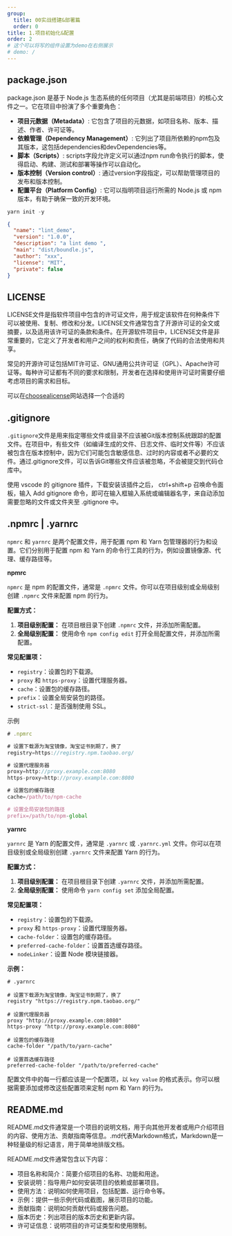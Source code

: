```yaml
---
group:
  title: 00实战搭建&部署篇
  order: 0
title: 1.项目初始化&配置
order: 2
# 这个可以将写的组件设置为demo在右侧展示
# demo: /
---
```

## package.json

package.json 是基于 Node.js 生态系统的任何项目（尤其是前端项目）的核心文件之一。它在项目中扮演了多个重要角色：

*   **项目元数据（Metadata）**: 它包含了项目的元数据，如项目名称、版本、描述、作者、许可证等。
*   **依赖管理（Dependency Management）**: 它列出了项目所依赖的npm包及其版本，这包括dependencies和devDependencies等。
*   **脚本（Scripts）**: scripts字段允许定义可以通过npm run命令执行的脚本，使得启动、构建、测试和部署等操作可以自动化。
*   **版本控制（Version control）**: 通过version字段指定，可以帮助管理项目的发布和版本控制。
*   **配置平台（Platform Config）**: 它可以指明项目运行所需的 Node.js 或 npm 版本，有助于确保一致的开发环境。

```js
yarn init -y
```

```json
{
  "name": "lint_demo",
  "version": "1.0.0",
  "description": "a lint demo ",
  "main": "dist/boundle.js",
  "author": "xxx",
  "license": "MIT",
  "private": false
}

```

## LICENSE

LICENSE文件是指软件项目中包含的许可证文件，用于规定该软件在何种条件下可以被使用、复制、修改和分发。LICENSE文件通常包含了开源许可证的全文或摘要，以及适用该许可证的条款和条件。在开源软件项目中，LICENSE文件是非常重要的，它定义了开发者和用户之间的权利和责任，确保了代码的合法使用和共享。

常见的开源许可证包括MIT许可证、GNU通用公共许可证（GPL）、Apache许可证等。每种许可证都有不同的要求和限制，开发者在选择和使用许可证时需要仔细考虑项目的需求和目标。

可以在[choosealicense](https://choosealicense.com/)网站选择一个合适的

## .gitignore

`.gitignore`文件是用来指定哪些文件或目录不应该被Git版本控制系统跟踪的配置文件。在项目中，有些文件（如编译生成的文件、日志文件、临时文件等）不应该被包含在版本控制中，因为它们可能包含敏感信息、过时的内容或者不必要的文件。通过.gitignore文件，可以告诉Git哪些文件应该被忽略，不会被提交到代码仓库中。

使用 vscode 的 gitignore 插件，下载安装该插件之后， ctrl+shift+p 召唤命令面板，输入 Add gitignore 命令，即可在输入框输入系统或编辑器名字，来自动添加需要忽略的文件或文件夹至 .gitignore 中。

## .npmrc | .yarnrc

`npmrc` 和 `yarnrc` 是两个配置文件，用于配置 npm 和 Yarn 包管理器的行为和设置。它们分别用于配置 npm 和 Yarn 的命令行工具的行为，例如设置镜像源、代理、缓存路径等。

**npmrc**

`npmrc` 是 npm 的配置文件，通常是 `.npmrc` 文件。你可以在项目级别或全局级别创建 `.npmrc` 文件来配置 npm 的行为。

**配置方式：**

1.  **项目级别配置：** 在项目根目录下创建 `.npmrc` 文件，并添加所需配置。
2.  **全局级别配置：** 使用命令 `npm config edit` 打开全局配置文件，并添加所需配置。

**常见配置项：**

*   `registry`：设置包的下载源。
*   `proxy` 和 `https-proxy`：设置代理服务器。
*   `cache`：设置包的缓存路径。
*   `prefix`：设置全局安装包的路径。
*   `strict-ssl`：是否强制使用 SSL。

示例

```js
# .npmrc

# 设置下载源为淘宝镜像，淘宝证书到期了，换了
registry=https://registry.npm.taobao.org/

# 设置代理服务器
proxy=http://proxy.example.com:8080
https-proxy=http://proxy.example.com:8080

# 设置包的缓存路径
cache=/path/to/npm-cache

# 设置全局安装包的路径
prefix=/path/to/npm-global
```

**yarnrc**

`yarnrc` 是 Yarn 的配置文件，通常是 `.yarnrc` 或 `.yarnrc.yml` 文件。你可以在项目级别或全局级别创建 `.yarnrc` 文件来配置 Yarn 的行为。

**配置方式：**

1.  **项目级别配置：** 在项目根目录下创建 `.yarnrc` 文件，并添加所需配置。
2.  **全局级别配置：** 使用命令 `yarn config set` 添加全局配置。

**常见配置项：**

*   `registry`：设置包的下载源。
*   `proxy` 和 `https-proxy`：设置代理服务器。
*   `cache-folder`：设置包的缓存路径。
*   `preferred-cache-folder`：设置首选缓存路径。
*   `nodeLinker`：设置 Node 模块链接器。

**示例：**

    # .yarnrc

    # 设置下载源为淘宝镜像，淘宝证书到期了，换了
    registry "https://registry.npm.taobao.org/"

    # 设置代理服务器
    proxy "http://proxy.example.com:8080"
    https-proxy "http://proxy.example.com:8080"

    # 设置包的缓存路径
    cache-folder "/path/to/yarn-cache"

    # 设置首选缓存路径
    preferred-cache-folder "/path/to/preferred-cache"

配置文件中的每一行都应该是一个配置项，以 `key value` 的格式表示。你可以根据需要添加或修改这些配置项来定制 npm 和 Yarn 的行为。

## README.md

README.md文件通常是一个项目的说明文档，用于向其他开发者或用户介绍项目的内容、使用方法、贡献指南等信息。.md代表Markdown格式，Markdown是一种轻量级的标记语言，用于简单地排版文档。

README.md文件通常包含以下内容：

*   项目名称和简介：简要介绍项目的名称、功能和用途。
*   安装说明：指导用户如何安装项目的依赖或部署项目。
*   使用方法：说明如何使用项目，包括配置、运行命令等。
*   示例：提供一些示例代码或截图，展示项目的功能。
*   贡献指南：说明如何贡献代码或报告问题。
*   版本历史：列出项目的版本历史和更新内容。
*   许可证信息：说明项目的许可证类型和使用限制。
